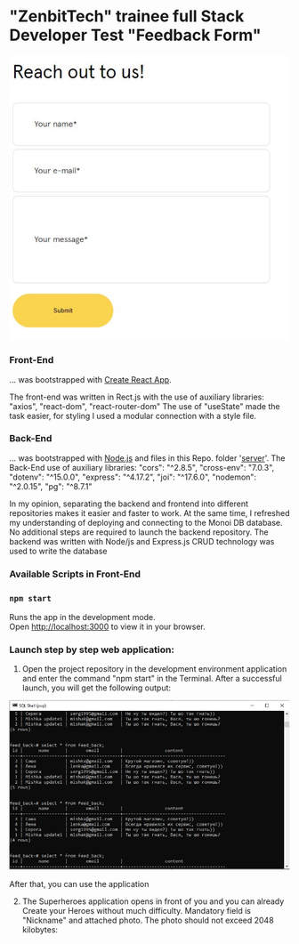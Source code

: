 # "ZenbitTech" trainee full Stack Developer Test "Feedback Form"
 
![](app/public/2.JPG)


### Front-End 
... was bootstrapped with [Create React App](https://github.com/facebook/create-react-app). 

The front-end was written in Rect.js with the use of auxiliary libraries:
"axios", "react-dom", "react-router-dom"
The use of "useState" made the task easier, for styling I used a modular connection with a style file.

### Back-End
... was bootstrapped with [Node.js](https://nodejs.org/) and files in this Repo. folder '[server](https://github.com/Mishka31/zenbit-feedback/tree/main/server)'.
The Back-End use of auxiliary libraries:
    "cors": "^2.8.5",
    "cross-env": "7.0.3",
    "dotenv": "^15.0.0",
    "express": "^4.17.2",
    "joi": "^17.6.0",
    "nodemon": "^2.0.15",
    "pg": "^8.7.1"

In my opinion, separating the backend and frontend into different repositories makes it easier and faster to work. At the same time, I refreshed my understanding of deploying and connecting to the Monoi DB database. No additional steps are required to launch the backend repository. The backend was written with Node/js and Express.js
CRUD technology was used to write the database

### Available Scripts in Front-End

### `npm start`
Runs the app in the development mode.\
Open [http://localhost:3000](http://localhost:3000) to view it in your browser.

### Launch step by step web application:

1. Open the project repository in the development environment application and enter the command "npm start" in the Terminal. After a successful launch, you will get the following output:

![](app/public/1.JPG)

After that, you can use the application

2. The Superheroes application opens in front of you and you can already Create your Heroes without much difficulty.
Mandatory field is "Nickname" and attached photo. The photo should not exceed 2048 kilobytes:
<!-- 
![](public/3.JPG) -->


